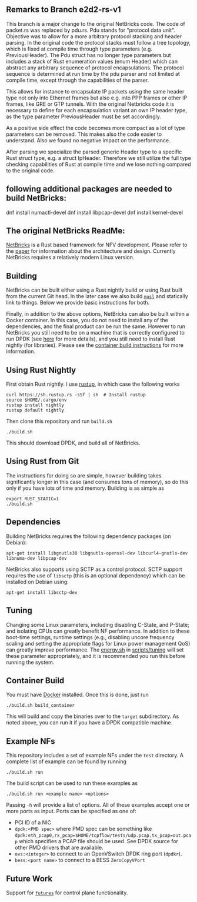 ## Remarks to Branch e2d2-rs-v1

This branch is a major change to the original NetBricks code. The code of packet.rs was replaced by pdu.rs. Pdu stands for "protocol data unit". Objective was to allow for a more arbitrary protocol stacking and header parsing. In the original code the protocol stacks must follow a tree topology, which is fixed at compile time through type parameters (e.g. PreviousHeader). The Pdu struct has no longer type parameters but includes a stack of Rust enumeration values (enum Header) which can abstract any arbitrary sequence of protocol encapsulations. The protocol sequence is determined at run time by the pdu parser and not limited at compile time, except through the capabilities of the parser.

This allows for instance to encapsulate IP packets using the same header type not only into Ethernet frames but also e.g. into PPP frames or other IP frames, like GRE or GTP tunnels. With the original Netbricks code it is necessary to define for each encapsulation variant an own IP header type, as the type parameter PreviousHeader must be set accordingly. 

As a positive side effect the code becomes more compact as a lot of type parameters can be removed. This makes also the code easier to understand. Also we found no negative impact on the performance.
 
After parsing we specialize the parsed generic Header type to a specific Rust struct type, e.g. a struct IpHeader. Therefore we still utilize the full type checking capabilities of Rust at compile time and we lose nothing compared to the original code. 

## following additional packages are needed to build NetBricks:

dnf install numactl-devel
dnf install libpcap-devel
dnf install kernel-devel

## The original NetBricks ReadMe:



[NetBricks](http://netbricks.io/) is a Rust based framework for NFV development. Please refer to the
[paper](https://people.eecs.berkeley.edu/~apanda/assets/papers/osdi16.pdf) for information
about the architecture and design. Currently NetBricks requires a relatively modern Linux version.

Building
--------
NetBricks can be built either using a Rust nightly build or using Rust built from the current Git head. In the later
case we also build [`musl`](https://www.musl-libc.org/) and statically link to things. Below we provide basic instructions for both.

Finally, in addition to the above options, NetBricks can also be built within a Docker container. In this case, you do
not need to install any of the dependencies, and the final product can be run the same. However to run NetBricks you
still need to be on a machine that is correctly configured to run DPDK (see
[here](http://dpdk.org/doc/guides-16.07/linux_gsg/quick_start.html) for more details), and you still need to install
Rust nightly (for libraries). Please see the [container build instructions](#container-build) for more information.

Using Rust Nightly
------------------
First obtain Rust nightly. I use [rustup](https://rustup.rs), in which case the following works

```
curl https://sh.rustup.rs -sSf | sh  # Install rustup
source $HOME/.cargo/env
rustup install nightly
rustup default nightly
```

Then clone this repository and run `build.sh`

```
./build.sh
```

This should download DPDK, and build all of NetBricks.

Using Rust from Git
-------------------
The instructions for doing so are simple, however building takes significantly longer in this case (and consumes tons of
memory), so do this only if you have lots of time and memory. Building is as simple as

```
export RUST_STATIC=1
./build.sh
```

Dependencies
------------
Building NetBricks requires the following dependency packages (on Debian):

```
apt-get install libgnutls30 libgnutls-openssl-dev libcurl4-gnutls-dev libnuma-dev libpcap-dev
```

NetBricks also supports using SCTP as a control protocol. SCTP support requires the use of `libsctp` (this is an
optional dependency) which can be installed on Debian using:

```
apt-get install libsctp-dev
```

Tuning
------
Changing some Linux parameters, including disabling C-State, and P-State; and isolating CPUs can greatly benefit NF
performance. In addition to these boot-time settings, runtime settings (e.g., disabling uncore frequency scaling and
setting the appropriate flags for Linux power management QoS) can greatly improve performance. The
[energy.sh](scripts/tuning/energy.sh) in [scripts/tuning](scripts/tuning) will set these parameter appropriately, and
it is recommended you run this before running the system.

Container Build
---------------
You must have [Docker](https://www.docker.com/) installed. Once this is done, just run

```
./build.sh build_container 
```

This will build and copy the binaries over to the `target` subdirectory. As noted above, you can run it if you have a
DPDK compatible machine.

Example NFs
-----------
This repository includes a set of example NFs under the `test` directory. A complete list of example can be found by
running
```
./build.sh run
```

The build script can be used to run these examples as

```
./build.sh run <example name> <options>
```

Passing `-h` will provide a list of options. All of these examples accept one or more ports as input. Ports can be
specified as one of:

-   PCI ID of a NIC
-   `dpdk:<PMD spec>` where PMD spec can be something like
    `dpdk:eth_pcap0,rx_pcap=$HOME/tcpflow/tests/udp.pcap,tx_pcap=out.pcap` which specifies a PCAP file should be used.
    See DPDK source for other PMD drivers that are available.
-   `ovs:<integer>` to connect to an OpenVSwitch DPDK ring port (`dpdkr`).
-   `bess:<port name>` to connect to a BESS `ZeroCopyVPort`

Future Work
-----------
Support for [`futures`](https://github.com/alexcrichton/futures-rs) for control plane functionality.
